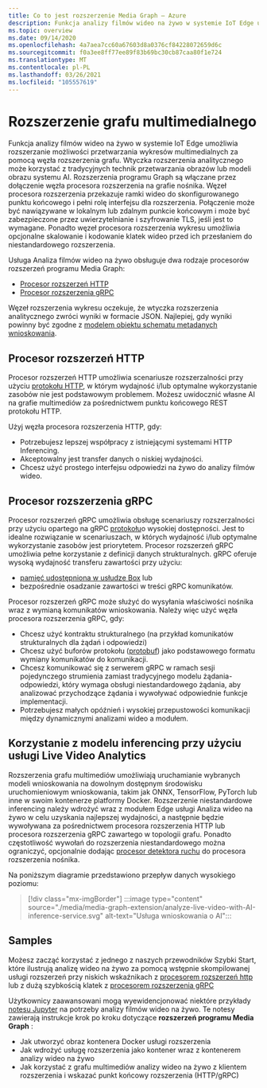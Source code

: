 ```yaml
---
title: Co to jest rozszerzenie Media Graph — Azure
description: Funkcja analizy filmów wideo na żywo w systemie IoT Edge umożliwia rozszerzanie możliwości przetwarzania wykresów multimedialnych za pomocą węzła rozszerzenia grafu.
ms.topic: overview
ms.date: 09/14/2020
ms.openlocfilehash: 4a7aea7cc60a67603d8a0376cf84228072659d6c
ms.sourcegitcommit: f0a3ee8ff77ee89f83b69bc30cb87caa80f1e724
ms.translationtype: MT
ms.contentlocale: pl-PL
ms.lasthandoff: 03/26/2021
ms.locfileid: "105557619"
---
```

# <a name="media-graph-extension"></a>Rozszerzenie grafu multimedialnego

Funkcja analizy filmów wideo na żywo w systemie IoT Edge umożliwia rozszerzanie możliwości przetwarzania wykresów multimedialnych za pomocą węzła rozszerzenia grafu. Wtyczka rozszerzenia analitycznego może korzystać z tradycyjnych technik przetwarzania obrazów lub modeli obrazu systemu AI. Rozszerzenia programu Graph są włączane przez dołączenie węzła procesora rozszerzenia na grafie nośnika. Węzeł procesora rozszerzenia przekazuje ramki wideo do skonfigurowanego punktu końcowego i pełni rolę interfejsu dla rozszerzenia. Połączenie może być nawiązywane w lokalnym lub zdalnym punkcie końcowym i może być zabezpieczone przez uwierzytelnianie i szyfrowanie TLS, jeśli jest to wymagane. Ponadto węzeł procesora rozszerzenia wykresu umożliwia opcjonalne skalowanie i kodowanie klatek wideo przed ich przesłaniem do niestandardowego rozszerzenia. 

Usługa Analiza filmów wideo na żywo obsługuje dwa rodzaje procesorów rozszerzeń programu Media Graph:

* [Procesor rozszerzeń HTTP](media-graph-concept.md#http-extension-processor)
* [Procesor rozszerzenia gRPC](media-graph-concept.md#grpc-extension-processor)

Węzeł rozszerzenia wykresu oczekuje, że wtyczka rozszerzenia analitycznego zwróci wyniki w formacie JSON. Najlepiej, gdy wyniki powinny być zgodne z [modelem obiektu schematu metadanych wnioskowania](./inference-metadata-schema.md).

## <a name="http-extension-processor"></a>Procesor rozszerzeń HTTP

Procesor rozszerzeń HTTP umożliwia scenariusze rozszerzalności przy użyciu [protokołu HTTP](./http-extension-protocol.md), w którym wydajność i/lub optymalne wykorzystanie zasobów nie jest podstawowym problemem. Możesz uwidocznić własne AI na grafie multimediów za pośrednictwem punktu końcowego REST protokołu HTTP. 

Użyj węzła procesora rozszerzenia HTTP, gdy:

* Potrzebujesz lepszej współpracy z istniejącymi systemami HTTP Inferencing.
* Akceptowalny jest transfer danych o niskiej wydajności.
* Chcesz użyć prostego interfejsu odpowiedzi na żywo do analizy filmów wideo.

## <a name="grpc-extension-processor"></a>Procesor rozszerzenia gRPC

Procesor rozszerzeń gRPC umożliwia obsługę scenariuszy rozszerzalności przy użyciu opartego na gRPC [protokołu](./grpc-extension-protocol.md)o wysokiej dostępności. Jest to idealne rozwiązanie w scenariuszach, w których wydajność i/lub optymalne wykorzystanie zasobów jest priorytetem. Procesor rozszerzeń gRPC umożliwia pełne korzystanie z definicji danych strukturalnych. gRPC oferuje wysoką wydajność transferu zawartości przy użyciu:

* [pamięć udostępniona w usłudze Box](https://en.wikipedia.org/wiki/Shared_memory) lub 
* bezpośrednie osadzanie zawartości w treści gRPC komunikatów. 

Procesor rozszerzeń gRPC może służyć do wysyłania właściwości nośnika wraz z wymianą komunikatów wnioskowania.
Należy więc użyć węzła procesora rozszerzenia gRPC, gdy:

* Chcesz użyć kontraktu strukturalnego (na przykład komunikatów strukturalnych dla żądań i odpowiedzi)
* Chcesz użyć buforów protokołu ([protobuf](https://developers.google.com/protocol-buffers)) jako podstawowego formatu wymiany komunikatów do komunikacji.
* Chcesz komunikować się z serwerem gRPC w ramach sesji pojedynczego strumienia zamiast tradycyjnego modelu żądania-odpowiedzi, który wymaga obsługi niestandardowego żądania, aby analizować przychodzące żądania i wywoływać odpowiednie funkcje implementacji. 
* Potrzebujesz małych opóźnień i wysokiej przepustowości komunikacji między dynamicznymi analizami wideo a modułem.

## <a name="use-your-inferencing-model-with-live-video-analytics"></a>Korzystanie z modelu inferencing przy użyciu usługi Live Video Analytics

Rozszerzenia grafu multimediów umożliwiają uruchamianie wybranych modeli wnioskowania na dowolnym dostępnym środowisku uruchomieniowym wnioskowania, takim jak ONNX, TensorFlow, PyTorch lub inne w swoim kontenerze platformy Docker. Rozszerzenie niestandardowe inferencing należy wdrożyć wraz z modułem Edge usługi Analiza wideo na żywo w celu uzyskania najlepszej wydajności, a następnie będzie wywoływana za pośrednictwem procesora rozszerzenia HTTP lub procesora rozszerzenia gRPC zawartego w topologii grafu. Ponadto częstotliwość wywołań do rozszerzenia niestandardowego można ograniczyć, opcjonalnie dodając [procesor detektora ruchu](media-graph-concept.md#motion-detection-processor) do procesora rozszerzenia nośnika.

Na poniższym diagramie przedstawiono przepływ danych wysokiego poziomu:

> [!div class="mx-imgBorder"]
> :::image type="content" source="./media/media-graph-extension/analyze-live-video-with-AI-inference-service.svg" alt-text="Usługa wnioskowania o AI":::

## <a name="samples"></a>Samples

Możesz zacząć korzystać z jednego z naszych przewodników Szybki Start, które ilustrują analizę wideo na żywo za pomocą wstępnie skompilowanej usługi rozszerzeń przy niskich wskaźnikach z [procesorem rozszerzeń http](./use-your-model-quickstart.md?pivots=programming-language-csharp) lub z dużą szybkością klatek z [procesorem rozszerzenia gRPC](./analyze-live-video-use-your-grpc-model-quickstart.md?pivots=programming-language-csharp)

Użytkownicy zaawansowani mogą wyewidencjonować niektóre przykłady [notesu Jupyter](https://github.com/Azure/live-video-analytics/blob/master/utilities/video-analysis/notebooks/readme.md) na potrzeby analizy filmów wideo na żywo. Te notesy zawierają instrukcje krok po kroku dotyczące **rozszerzeń programu Media Graph** :

* Jak utworzyć obraz kontenera Docker usługi rozszerzenia
* Jak wdrożyć usługę rozszerzenia jako kontener wraz z kontenerem analizy wideo na żywo
* Jak korzystać z grafu multimediów analizy wideo na żywo z klientem rozszerzenia i wskazać punkt końcowy rozszerzenia (HTTP/gRPC)